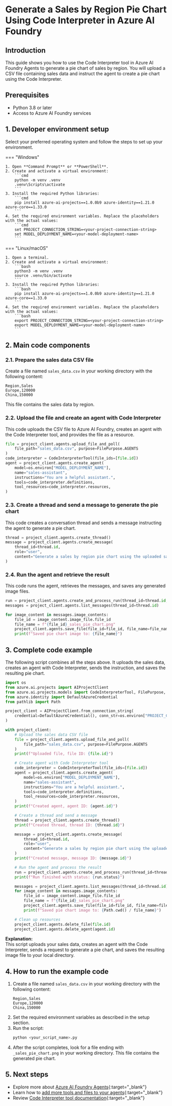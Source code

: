 # Generate a Sales by Region Pie Chart Using Code Interpreter in Azure AI Foundry

## Introduction

This guide shows you how to use the Code Interpreter tool in Azure AI Foundry Agents to generate a pie chart of sales by region. You will upload a CSV file containing sales data and instruct the agent to create a pie chart using the Code Interpreter.

## Prerequisites

- Python 3.8 or later
- Access to Azure AI Foundry services

## 1. Developer environment setup

Select your preferred operating system and follow the steps to set up your environment.

=== "Windows"

    1. Open **Command Prompt** or **PowerShell**.
    2. Create and activate a virtual environment:
        ```cmd
        python -m venv .venv
        .venv\Scripts\activate
        ```
    3. Install the required Python libraries:
        ```cmd
        pip install azure-ai-projects==1.0.0b9 azure-identity==1.21.0 azure-core==1.33.0
        ```
    4. Set the required environment variables. Replace the placeholders with the actual values:
        ```cmd
        set PROJECT_CONNECTION_STRING=<your-project-connection-string>
        set MODEL_DEPLOYMENT_NAME=<your-model-deployment-name>
        ```

=== "Linux/macOS"

    1. Open a terminal.
    2. Create and activate a virtual environment:
        ```bash
        python3 -m venv .venv
        source .venv/bin/activate
        ```
    3. Install the required Python libraries:
        ```bash
        pip install azure-ai-projects==1.0.0b9 azure-identity==1.21.0 azure-core==1.33.0
        ```
    4. Set the required environment variables. Replace the placeholders with the actual values:
        ```bash
        export PROJECT_CONNECTION_STRING=<your-project-connection-string>
        export MODEL_DEPLOYMENT_NAME=<your-model-deployment-name>
        ```

## 2. Main code components

### 2.1. Prepare the sales data CSV file

Create a file named `sales_data.csv` in your working directory with the following content:

```csv
Region,Sales
Europe,120000
China,150000
```

This file contains the sales data by region.

### 2.2. Upload the file and create an agent with Code Interpreter

This code uploads the CSV file to Azure AI Foundry, creates an agent with the Code Interpreter tool, and provides the file as a resource.

```python
file = project_client.agents.upload_file_and_poll(
    file_path="sales_data.csv", purpose=FilePurpose.AGENTS
)
code_interpreter = CodeInterpreterTool(file_ids=[file.id])
agent = project_client.agents.create_agent(
    model=os.environ["MODEL_DEPLOYMENT_NAME"],
    name="sales-assistant",
    instructions="You are a helpful assistant.",
    tools=code_interpreter.definitions,
    tool_resources=code_interpreter.resources,
)
```

### 2.3. Create a thread and send a message to generate the pie chart

This code creates a conversation thread and sends a message instructing the agent to generate a pie chart.

```python
thread = project_client.agents.create_thread()
message = project_client.agents.create_message(
    thread_id=thread.id,
    role="user",
    content="Generate a sales by region pie chart using the uploaded sales_data.csv file.",
)
```

### 2.4. Run the agent and retrieve the result

This code runs the agent, retrieves the messages, and saves any generated image files.

```python
run = project_client.agents.create_and_process_run(thread_id=thread.id, agent_id=agent.id)
messages = project_client.agents.list_messages(thread_id=thread.id)

for image_content in messages.image_contents:
    file_id = image_content.image_file.file_id
    file_name = f"{file_id}_sales_pie_chart.png"
    project_client.agents.save_file(file_id=file_id, file_name=file_name)
    print(f"Saved pie chart image to: {file_name}")
```

## 3. Complete code example

The following script combines all the steps above. It uploads the sales data, creates an agent with Code Interpreter, sends the instruction, and saves the resulting pie chart.

```python
import os
from azure.ai.projects import AIProjectClient
from azure.ai.projects.models import CodeInterpreterTool, FilePurpose, MessageRole
from azure.identity import DefaultAzureCredential
from pathlib import Path

project_client = AIProjectClient.from_connection_string(
    credential=DefaultAzureCredential(), conn_str=os.environ["PROJECT_CONNECTION_STRING"]
)

with project_client:
    # Upload the sales data CSV file
    file = project_client.agents.upload_file_and_poll(
        file_path="sales_data.csv", purpose=FilePurpose.AGENTS
    )
    print(f"Uploaded file, file ID: {file.id}")

    # Create agent with Code Interpreter tool
    code_interpreter = CodeInterpreterTool(file_ids=[file.id])
    agent = project_client.agents.create_agent(
        model=os.environ["MODEL_DEPLOYMENT_NAME"],
        name="sales-assistant",
        instructions="You are a helpful assistant.",
        tools=code_interpreter.definitions,
        tool_resources=code_interpreter.resources,
    )
    print(f"Created agent, agent ID: {agent.id}")

    # Create a thread and send a message
    thread = project_client.agents.create_thread()
    print(f"Created thread, thread ID: {thread.id}")

    message = project_client.agents.create_message(
        thread_id=thread.id,
        role="user",
        content="Generate a sales by region pie chart using the uploaded sales_data.csv file.",
    )
    print(f"Created message, message ID: {message.id}")

    # Run the agent and process the result
    run = project_client.agents.create_and_process_run(thread_id=thread.id, agent_id=agent.id)
    print(f"Run finished with status: {run.status}")

    messages = project_client.agents.list_messages(thread_id=thread.id)
    for image_content in messages.image_contents:
        file_id = image_content.image_file.file_id
        file_name = f"{file_id}_sales_pie_chart.png"
        project_client.agents.save_file(file_id=file_id, file_name=file_name)
        print(f"Saved pie chart image to: {Path.cwd() / file_name}")

    # Clean up resources
    project_client.agents.delete_file(file.id)
    project_client.agents.delete_agent(agent.id)
```

**Explanation:**  
This script uploads your sales data, creates an agent with the Code Interpreter, sends a request to generate a pie chart, and saves the resulting image file to your local directory.

## 4. How to run the example code

1. Create a file named `sales_data.csv` in your working directory with the following content:
    ```csv
    Region,Sales
    Europe,120000
    China,150000
    ```
2. Set the required environment variables as described in the setup section.
3. Run the script:
    ```bash
    python <your_script_name>.py
    ```
4. After the script completes, look for a file ending with `_sales_pie_chart.png` in your working directory. This file contains the generated pie chart.

## 5. Next steps

- Explore more about [Azure AI Foundry Agents](https://learn.microsoft.com/azure/ai-foundry/){:target="_blank"}
- Learn how to [add more tools and files to your agents](https://learn.microsoft.com/azure/ai-foundry/how-to/agents-overview){:target="_blank"}
- Review [Code Interpreter tool documentation](https://learn.microsoft.com/azure/ai-foundry/how-to/agents-code-interpreter){:target="_blank"}